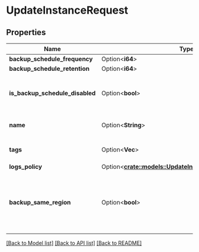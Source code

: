 # UpdateInstanceRequest

## Properties

Name | Type | Description | Notes
------------ | ------------- | ------------- | -------------
**backup_schedule_frequency** | Option<**i64**> | In hours | [optional]
**backup_schedule_retention** | Option<**i64**> | In days | [optional]
**is_backup_schedule_disabled** | Option<**bool**> | Whether or not the backup schedule is disabled | [optional]
**name** | Option<**String**> | Name of the instance | [optional]
**tags** | Option<**Vec<String>**> | Tags of a given instance | [optional]
**logs_policy** | Option<[**crate::models::UpdateInstanceRequestLogsPolicy**](UpdateInstance_request_logs_policy.md)> |  | [optional]
**backup_same_region** | Option<**bool**> | Store logical backups in the same region as the database instance | [optional]

[[Back to Model list]](../README.md#documentation-for-models) [[Back to API list]](../README.md#documentation-for-api-endpoints) [[Back to README]](../README.md)


